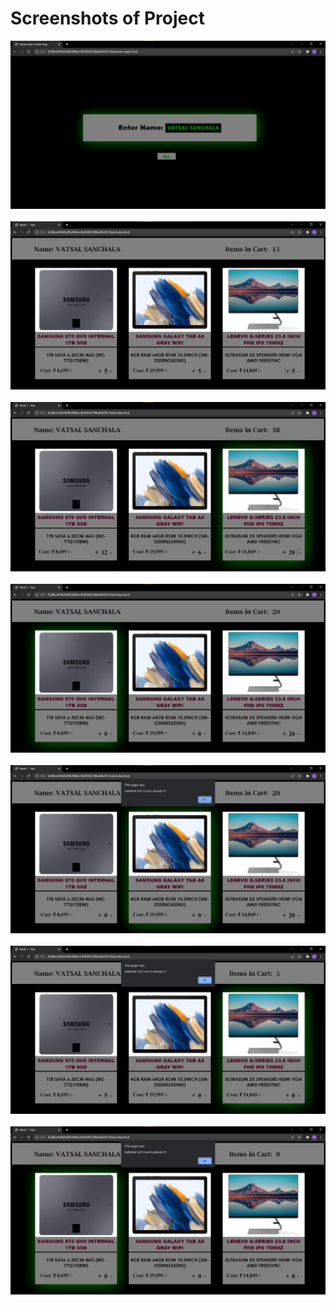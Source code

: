 <h1>Screenshots of Project</h1>
<img src = "screenshots/output 1.png"><br><br>
<img src = "screenshots/output 2.png"><br><br>
<img src = "screenshots/output 3.png"><br><br>
<img src = "screenshots/output 4.png"><br><br>
<img src = "screenshots/output 5.png"><br><br>
<img src = "screenshots/output 6.png"><br><br>
<img src = "screenshots/output 7.png"><br><br>
